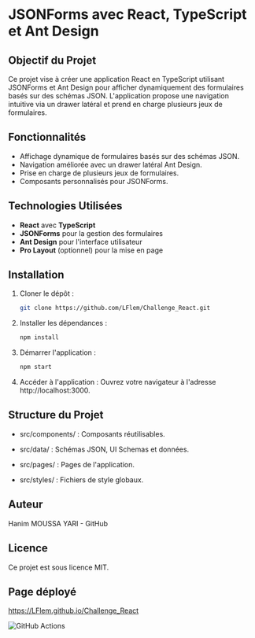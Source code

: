 # JSONForms avec React, TypeScript et Ant Design

## Objectif du Projet

Ce projet vise à créer une application React en TypeScript utilisant JSONForms et Ant Design pour afficher dynamiquement des formulaires basés sur des schémas JSON. L'application propose une navigation intuitive via un drawer latéral et prend en charge plusieurs jeux de formulaires.

## Fonctionnalités

- Affichage dynamique de formulaires basés sur des schémas JSON.
- Navigation améliorée avec un drawer latéral Ant Design.
- Prise en charge de plusieurs jeux de formulaires.
- Composants personnalisés pour JSONForms.

## Technologies Utilisées

- **React** avec **TypeScript**
- **JSONForms** pour la gestion des formulaires
- **Ant Design** pour l'interface utilisateur
- **Pro Layout** (optionnel) pour la mise en page

## Installation

1. Cloner le dépôt :
   ```bash
   git clone https://github.com/LFlem/Challenge_React.git
   ```

2. Installer les dépendances :
    ```bash
    npm install
    ```

3. Démarrer l'application :
    ```bash
    npm start
    ```

4. Accéder à l'application :
Ouvrez votre navigateur à l'adresse http://localhost:3000.

## Structure du Projet
- src/components/ : Composants réutilisables.

- src/data/ : Schémas JSON, UI Schemas et données.

- src/pages/ : Pages de l'application.

- src/styles/ : Fichiers de style globaux.

## Auteur
Hanim MOUSSA YARI - GitHub

## Licence
Ce projet est sous licence MIT.

## Page déployé
https://LFlem.github.io/Challenge_React

![GitHub Actions](https://github.com/LFlem/Challenge_React/actions/workflows/deploy.yml/badge.svg)